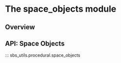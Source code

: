 # The space_objects module


## Overview




## API: Space Objects


::: sbs_utils.procedural.space_objects
   
